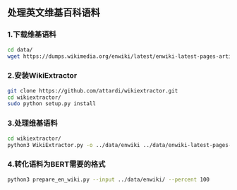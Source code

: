 ## 处理英文维基百科语料

### 1.下载维基语料

```bash
cd data/
wget https://dumps.wikimedia.org/enwiki/latest/enwiki-latest-pages-articles.xml.bz2
```

### 2.安装WikiExtractor

```bash
git clone https://github.com/attardi/wikiextractor.git
cd wikiextractor/
sudo python setup.py install
```

### 3.处理维基语料

```bash
cd wikiextractor/
python3 WikiExtractor.py -o ../data/enwiki ../data/enwiki-latest-pages-articles.xml.bz2
```

### 4.转化语料为BERT需要的格式

```bash
python3 prepare_en_wiki.py --input ../data/enwiki/ --percent 100
```


